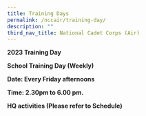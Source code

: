 ```yaml
---
title: Training Days
permalink: /nccair/training-day/
description: ""
third_nav_title: National Cadet Corps (Air)
---
```

**2023 Training Day**

**School Training Day (Weekly)**

**Date: Every Friday afternoons**

**Time: 2.30pm to 6.00 pm.**

**HQ activities (Please refer to Schedule)**